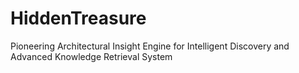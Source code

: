 # HiddenTreasure
Pioneering Architectural Insight Engine for Intelligent Discovery and Advanced Knowledge Retrieval System
